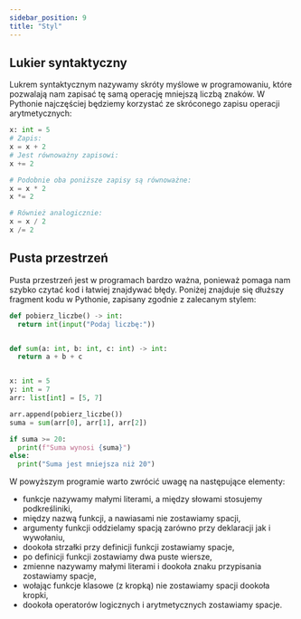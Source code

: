 ```yaml
---
sidebar_position: 9
title: "Styl"
---
```


## Lukier syntaktyczny

Lukrem syntaktycznym nazywamy skróty myślowe w programowaniu, które pozwalają
nam zapisać tę samą operację mniejszą liczbą znaków. W Pythonie najczęściej
będziemy korzystać ze skróconego zapisu operacji arytmetycznych:

```python showLineNumbers
x: int = 5
# Zapis:
x = x + 2
# Jest równoważny zapisowi:
x += 2

# Podobnie oba poniższe zapisy są równoważne:
x = x * 2
x *= 2

# Również analogicznie:
x = x / 2
x /= 2
```

## Pusta przestrzeń

Pusta przestrzeń jest w programach bardzo ważna, ponieważ pomaga nam szybko
czytać kod i łatwiej znajdywać błędy. Poniżej znajduje się dłuższy fragment
kodu w Pythonie, zapisany zgodnie z zalecanym stylem:

```python showLineNumbers
def pobierz_liczbe() -> int:
  return int(input("Podaj liczbę:"))


def sum(a: int, b: int, c: int) -> int:
  return a + b + c


x: int = 5
y: int = 7
arr: list[int] = [5, 7]

arr.append(pobierz_liczbe())
suma = sum(arr[0], arr[1], arr[2])

if suma >= 20:
  print(f"Suma wynosi {suma}")
else:
  print("Suma jest mniejsza niż 20")
```

W powyższym programie warto zwrócić uwagę na następujące elementy:

- funkcje nazywamy małymi literami, a między słowami stosujemy podkreśliniki,
- między nazwą funkcji, a nawiasami nie zostawiamy spacji,
- argumenty funkcji oddzielamy spacją zarówno przy deklaracji jak i wywołaniu,
- dookoła strzałki przy definicji funkcji zostawiamy spacje,
- po definicji funkcji zostawiamy dwa puste wiersze,
- zmienne nazywamy małymi literami i dookoła znaku przypisania zostawiamy spacje,
- wołając funkcje klasowe (z kropką) nie zostawiamy spacji dookoła kropki,
- dookoła operatorów logicznych i arytmetycznych zostawiamy spacje.
